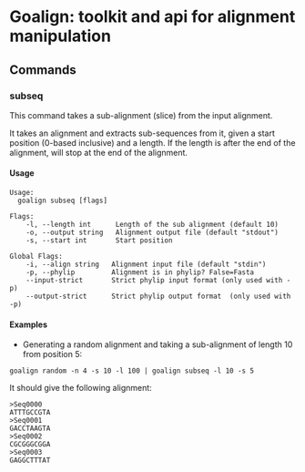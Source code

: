 # Goalign: toolkit and api for alignment manipulation

## Commands

### subseq
This command takes a sub-alignment (slice) from the input alignment.

It takes an alignment and extracts sub-sequences from it, given a start position (0-based inclusive) and a length. If the length is after the end of the alignment, will stop at the end of the alignment.

#### Usage
```
Usage:
  goalign subseq [flags]
  
Flags:
	-l, --length int      Length of the sub alignment (default 10)
	-o, --output string   Alignment output file (default "stdout")
	-s, --start int       Start position
		
Global Flags:
	-i, --align string   Alignment input file (default "stdin")
	-p, --phylip         Alignment is in phylip? False=Fasta
    --input-strict       Strict phylip input format (only used with -p)
    --output-strict      Strict phylip output format  (only used with -p)
```

#### Examples

* Generating a random alignment and taking a sub-alignment of length 10 from position 5:
```
goalign random -n 4 -s 10 -l 100 | goalign subseq -l 10 -s 5
```

It should give the following alignment:
```
>Seq0000
ATTTGCCGTA
>Seq0001
GACCTAAGTA
>Seq0002
CGCGGGCGGA
>Seq0003
GAGGCTTTAT
```
